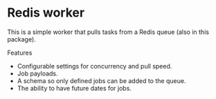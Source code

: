 # Redis worker

This is a simple worker that pulls tasks from a Redis queue (also in this package).

Features

- Configurable settings for concurrency and pull speed.
- Job payloads.
- A schema so only defined jobs can be added to the queue.
- The ability to have future dates for jobs.
